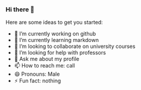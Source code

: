 ### Hi there 👋


Here are some ideas to get you started:

- 🔭 I’m currently working on github
- 🌱 I’m currently learning markdown
- 👯 I’m looking to collaborate on university courses
- 🤔 I’m looking for help with professors
- 💬 Ask me about my profile
- 📫 How to reach me: call
- 😄 Pronouns: Male
- ⚡ Fun fact: nothing
